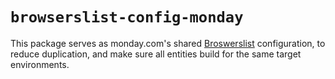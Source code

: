 # `browserslist-config-monday`

This package serves as monday.com's shared [Broswerslist](https://github.com/browserslist/browserslist) configuration, to reduce duplication, and make sure all entities build for the same target environments.
